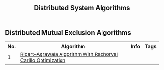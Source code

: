 <header>
  <h2>Distributed System Algorithms</h2>
  <h5><a href = ""></a></h5>
</header>


<div class="container" id="matrix">
  <h2>Distributed Mutual Exclusion Algorithms</h2>
  <table>
      <tr>
        <th>No.</th>
        <th>Algorithm</th>
        <th>Info</th>
        <th>Tags</th>       
      </tr>
      <tr>
        <td>1</td>
        <td>
          <a href="/Distributed-System-Algorithms/tree/master/RicartAgrawalaAlgorithmWRachorvalCarilloOptimization">Ricart–Agrawala Algorithm With Rachorval Carillo Optimization</a>
        </td>
        <td></td>
        <td></td>       
      </tr>      
  </table>
</div>

